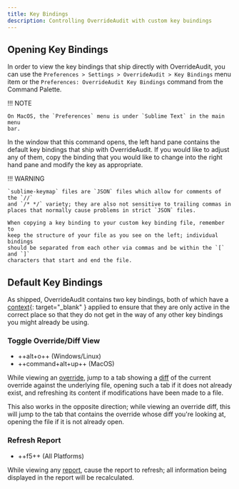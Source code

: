 ```yaml
---
title: Key Bindings
description: Controlling OverrideAudit with custom key buindings
---
```


## Opening Key Bindings

In order to view the key bindings that ship directly with OverrideAudit, you can
use the `Preferences > Settings > OverrideAudit > Key Bindings` menu item or
the `Preferences: OverrideAudit Key Bindings` command from the Command Palette.

!!! NOTE

    On MacOS, the `Preferences` menu is under `Sublime Text` in the main menu
    bar.

In the window that this command opens, the left hand pane contains the default
key bindings that ship with OverrideAudit. If you would like to adjust any of
them, copy the binding that you would like to change into the right hand pane
and modify the key as appropriate.

!!! WARNING

    `sublime-keymap` files are `JSON` files which allow for comments of the `//`
    and `/* */` variety; they are also not sensitive to trailing commas in
    places that normally cause problems in strict `JSON` files.

    When copying a key binding to your custom key binding file, remember to
    keep the structure of your file as you see on the left; individual bindings
    should be separated from each other via commas and be within the `[` and `]`
    characters that start and end the file.


## Default Key Bindings

As shipped, OverrideAudit contains two key bindings, both of which have a
[context](https://www.sublimetext.com/docs/key_bindings.html#context-key){: target="_blank" }
applied to ensure that they are only active in the correct place so that they
do not get in the way of any other key bindings you might already be using.


### Toggle Override/Diff View

- ++alt+o++ (Windows/Linux)
- ++command+alt+up++ (MacOS)

While viewing an [override](garbage), jump to a tab showing a [diff](garbage)
of the current override against the underlying file, opening such a tab if it
does not already exist, and refreshing its content if modifications have been
made to  a file.

This also works in the opposite direction; while viewing an override diff,
this will jump to the tab that contains the override whose diff you're looking
at, opening the file if it is not already open.


### Refresh Report

- ++f5++ (All Platforms)

While viewing any [report](garbage), cause the report to refresh; all
information being displayed in the report will be recalculated.
